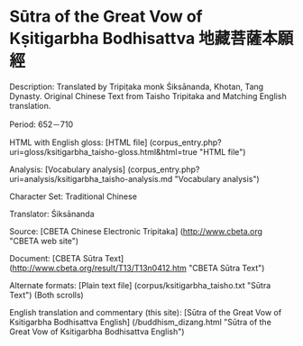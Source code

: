 # Sūtra of the Great Vow of Kṣitigarbha Bodhisattva 地藏菩薩本願經

Description: Translated by Tripiṭaka monk Śiksānanda, Khotan, Tang Dynasty. Original Chinese Text from Taisho Tripitaka and Matching English translation.

Period: 652－710

HTML with English gloss: [HTML file] (corpus_entry.php?uri=gloss/ksitigarbha_taisho-gloss.html&html=true "HTML file")

Analysis: [Vocabulary analysis] (corpus_entry.php?uri=analysis/ksitigarbha_taisho-analysis.md "Vocabulary analysis")

Character Set: Traditional Chinese

Translator: Śiksānanda

Source: [CBETA Chinese Electronic Tripitaka] (http://www.cbeta.org "CBETA web site")

Document: [CBETA Sūtra Text] (http://www.cbeta.org/result/T13/T13n0412.htm "CBETA Sūtra Text") 

Alternate formats: [Plain text file] (corpus/ksitigarbha_taisho.txt "Sūtra Text") (Both scrolls)

English	translation and commentary (this site): [Sūtra of the Great Vow of Ksitigarbha Bodhisattva English] (/buddhism_dizang.html "Sūtra of the Great Vow of Ksitigarbha Bodhisattva English")

